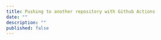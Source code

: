 ```yaml
---
title: Pushing to another repository with Github Actions
date: ""
description: ""
published: false
---
```

